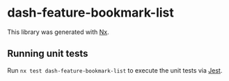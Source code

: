 # dash-feature-bookmark-list

This library was generated with [Nx](https://nx.dev).

## Running unit tests

Run `nx test dash-feature-bookmark-list` to execute the unit tests via [Jest](https://jestjs.io).
